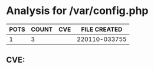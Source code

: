 # Analysis for /var/config.php
| POTS | COUNT | CVE | FILE CREATED |
|---|---|---|---|
| 1 | 3 | | 220110-033755 |

## CVE: 